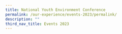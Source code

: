 ```yaml
---
title: National Youth Environment Conference
permalink: /our-experience/events-2023/permalink/
description: ""
third_nav_title: Events 2023
---
```

